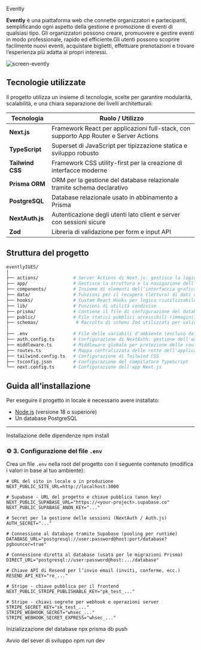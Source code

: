 Evently

**Evently** è una piattaforma web che connette organizzatori e partecipanti, semplificando ogni aspetto della gestione e promozione di eventi di qualsiasi tipo. Gli organizzatori possono creare, promuovere e gestire eventi in modo professionale, rapido ed efficiente.Gli utenti possono scoprire facilmente nuovi eventi, acquistare biglietti, effettuare prenotazioni e trovare l’esperienza più adatta ai propri interessi.


![screen-evently](https://github.com/user-attachments/assets/a683b076-1a47-4d0e-80b6-40d93c37a947)

## Tecnologie utilizzate

Il progetto utilizza un insieme di tecnologie, scelte per garantire modularità, scalabilità, e una chiara separazione dei livelli architetturali:

| Tecnologia       | Ruolo / Utilizzo                                                              |
|------------------|-------------------------------------------------------------------------------|
| **Next.js**      | Framework React per applicazioni full-stack, con supporto App Router e Server Actions |
| **TypeScript**   | Superset di JavaScript per tipizzazione statica e sviluppo robusto            |
| **Tailwind CSS** | Framework CSS utility-first per la creazione di interfacce moderne            |
| **Prisma ORM**   | ORM per la gestione del database relazionale tramite schema declarativo       |
| **PostgreSQL**   | Database relazionale usato in abbinamento a Prisma                            |
| **NextAuth.js**  | Autenticazione degli utenti lato client e server con sessioni sicure          |
| **Zod**          | Libreria di validazione per form e input API                                  |

## Struttura del progetto



```bash
eventlyIGES/
│
├── actions/             # Server Actions di Next.js: gestisce la logica applicativa per operazioni di creazione e aggiornamento dei dati nel database
├── app/                 # Gestisce la struttura e la navigazione dell'app: ogni cartella rappresenta una pagina visibile all'utente, secondo il sistema di routing di Next.js
├── components/          # Insieme di elementi dell’interfaccia grafica riutilizzabili, usati per comporre le pagine. Favorisce la separazione tra logica e presentazione.
├── data/                # Funzioni per il recupero (lettura) di dati dal database, utilizzate per popolare le pagine con contenuti dinamici
├── hooks/               # Custom React Hooks per logica riutilizzabile lato client
├── lib/                 # Funzioni di utilità condivise 
├── prisma/              # Contiene il file di configurazione del database. Consente di definire i modelli dati in modo dichiarativo e interagire con il database in modo efficiente.
├── public/              # File statici pubblici accessibili (immagini)
├── schemas/              # Raccolta di schemi Zod utilizzati per validare i dati ricevuti da form e API. Garantisce che le informazioni rispettino il formato e le regole previste.
│
├── .env                 # File delle variabili d'ambiente (escluso dal repository per sicurezza)
├── auth.config.ts       # Configurazione di NextAuth: gestione dell'autenticazione
├── middleware.ts        # Middleware globale per protezione delle route e gestione accessi
├── routes.ts            # Mappa centralizzata delle rotte dell'applicazione: definisce in modo coerente e tipizzato i percorsi utilizzati nel progetto
├── tailwind.config.ts   # Configurazione di Tailwind CSS
├── tsconfig.json        # Configurazione del compilatore TypeScript
└── next.config.ts       # Configurazione dell'app Next.js
```

## Guida all’installazione

Per eseguire il progetto in locale è necessario avere installato:

- [Node.js](https://nodejs.org/) (versione 18 o superiore)
- Un database PostgreSQL
---

Installazione delle dipendenze
npm install

### ⚙️ 3. Configurazione del file `.env`

Crea un file `.env` nella root del progetto con il seguente contenuto (modifica i valori in base al tuo ambiente):

```env
# URL del sito in locale o in produzione
NEXT_PUBLIC_SITE_URL=http://localhost:3000

# Supabase - URL del progetto e chiave pubblica (anon key)
NEXT_PUBLIC_SUPABASE_URL="https://<your-project>.supabase.co"
NEXT_PUBLIC_SUPABASE_ANON_KEY="..."

# Secret per la gestione delle sessioni (NextAuth / Auth.js)
AUTH_SECRET="..."

# Connessione al database tramite Supabase (pooling per runtime)
DATABASE_URL="postgresql://user:password@host:port/database?pgbouncer=true"

# Connessione diretta al database (usata per le migrazioni Prisma)
DIRECT_URL="postgresql://user:password@host:.../database"

# Chiave API di Resend per l’invio email (inviti, conferme, ecc.)
RESEND_API_KEY="re_..."

# Stripe - chiave pubblica per il frontend
NEXT_PUBLIC_STRIPE_PUBLISHABLE_KEY="pk_test_..."

# Stripe - chiavi segrete per webhook e operazioni server
STRIPE_SECRET_KEY="sk_test_..."
STRIPE_WEBHOOK_SECRET="whsec_..."
STRIPE_WEBHOOK_SECRET_EXPRESS="whsec_..."
```

Inizializzazione del database
npx prisma db push

Avvio del sever di sviluppo
npm run dev



